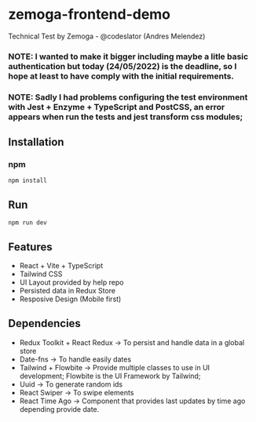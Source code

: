 # zemoga-frontend-demo

Technical Test by Zemoga - @codeslator (Andres Melendez)

### NOTE: I wanted to make it bigger including maybe a litle basic authentication but today (24/05/2022) is the deadline, so I hope at least to have comply with the initial requirements.

### NOTE: Sadly I had problems configuring the test environment with Jest + Enzyme + TypeScript and PostCSS, an error appears when run the tests and jest transform css modules;
## Installation

### npm
```
npm install
```


## Run
```
npm run dev
```

## Features

- React + Vite + TypeScript
- Tailwind CSS
- UI Layout provided by help repo
- Persisted data in Redux Store
- Resposive Design (Mobile first)

## Dependencies 

- Redux Toolkit + React Redux -> To persist and handle data in a global store
- Date-fns -> To handle easily dates
- Tailwind + Flowbite -> Provide multiple classes to use in UI development; Flowbite is the UI Framework by Tailwind;
- Uuid -> To generate random ids
- React Swiper -> To swipe elements
- React Time Ago -> Component that provides last updates by time ago depending provide date.

